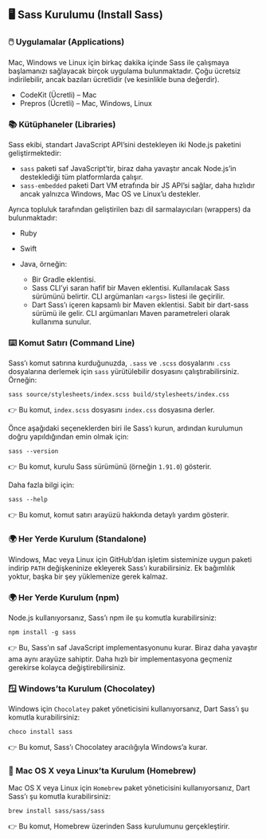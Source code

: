 ## 🖥️ Sass Kurulumu (Install Sass)

### 🖱️ Uygulamalar (Applications)

Mac, Windows ve Linux için birkaç dakika içinde Sass ile çalışmaya başlamanızı sağlayacak birçok uygulama bulunmaktadır. Çoğu ücretsiz indirilebilir, ancak bazıları ücretlidir (ve kesinlikle buna değerdir).

* CodeKit (Ücretli) – Mac
* Prepros (Ücretli) – Mac, Windows, Linux

### 📚 Kütüphaneler (Libraries)

Sass ekibi, standart JavaScript API’sini destekleyen iki Node.js paketini geliştirmektedir:

* `sass` paketi saf JavaScript’tir, biraz daha yavaştır ancak Node.js’in desteklediği tüm platformlarda çalışır.
* `sass-embedded` paketi Dart VM etrafında bir JS API’si sağlar, daha hızlıdır ancak yalnızca Windows, Mac OS ve Linux’u destekler.

Ayrıca topluluk tarafından geliştirilen bazı dil sarmalayıcıları (wrappers) da bulunmaktadır:

* Ruby
* Swift
* Java, örneğin:

  * Bir Gradle eklentisi.
  * Sass CLI’yi saran hafif bir Maven eklentisi. Kullanılacak Sass sürümünü belirtir. CLI argümanları `<args>` listesi ile geçirilir.
  * Dart Sass’ı içeren kapsamlı bir Maven eklentisi. Sabit bir dart-sass sürümü ile gelir. CLI argümanları Maven parametreleri olarak kullanıma sunulur.

### ⌨️ Komut Satırı (Command Line)

Sass’ı komut satırına kurduğunuzda, `.sass` ve `.scss` dosyalarını `.css` dosyalarına derlemek için `sass` yürütülebilir dosyasını çalıştırabilirsiniz. Örneğin:

```
sass source/stylesheets/index.scss build/stylesheets/index.css
```

👉 Bu komut, `index.scss` dosyasını `index.css` dosyasına derler.

Önce aşağıdaki seçeneklerden biri ile Sass’ı kurun, ardından kurulumun doğru yapıldığından emin olmak için:

```
sass --version
```

👉 Bu komut, kurulu Sass sürümünü (örneğin `1.91.0`) gösterir.

Daha fazla bilgi için:

```
sass --help
```

👉 Bu komut, komut satırı arayüzü hakkında detaylı yardım gösterir.

### 🌍 Her Yerde Kurulum (Standalone)

Windows, Mac veya Linux için GitHub’dan işletim sisteminize uygun paketi indirip `PATH` değişkeninize ekleyerek Sass’ı kurabilirsiniz.
Ek bağımlılık yoktur, başka bir şey yüklemenize gerek kalmaz.

### 🌍 Her Yerde Kurulum (npm)

Node.js kullanıyorsanız, Sass’ı npm ile şu komutla kurabilirsiniz:

```
npm install -g sass
```

👉 Bu, Sass’ın saf JavaScript implementasyonunu kurar. Biraz daha yavaştır ama aynı arayüze sahiptir. Daha hızlı bir implementasyona geçmeniz gerekirse kolayca değiştirebilirsiniz.

### 🪟 Windows’ta Kurulum (Chocolatey)

Windows için `Chocolatey` paket yöneticisini kullanıyorsanız, Dart Sass’ı şu komutla kurabilirsiniz:

```
choco install sass
```

👉 Bu komut, Sass’ı Chocolatey aracılığıyla Windows’a kurar.

### 🍎 Mac OS X veya Linux’ta Kurulum (Homebrew)

Mac OS X veya Linux için `Homebrew` paket yöneticisini kullanıyorsanız, Dart Sass’ı şu komutla kurabilirsiniz:

```
brew install sass/sass/sass
```

👉 Bu komut, Homebrew üzerinden Sass kurulumunu gerçekleştirir.
